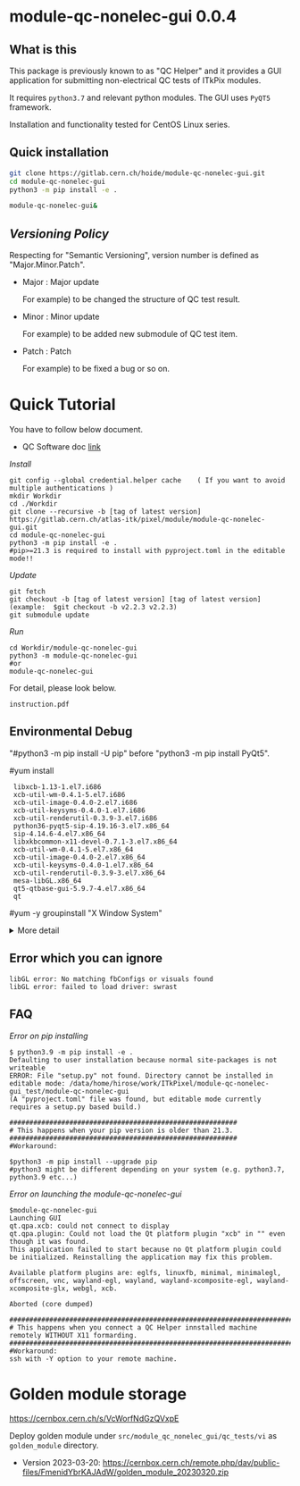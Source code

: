 # module-qc-nonelec-gui 0.0.4

## What is this

This package is previously known to as "QC Helper" and it provides a GUI
application for submitting non-electrical QC tests of ITkPix modules.

It requires `python3.7` and relevant python modules. The GUI uses `PyQT5`
framework.

Installation and functionality tested for CentOS Linux series.

## Quick installation

```bash
git clone https://gitlab.cern.ch/hoide/module-qc-nonelec-gui.git
cd module-qc-nonelec-gui
python3 -m pip install -e .

module-qc-nonelec-gui&
```

## _Versioning Policy_

Respecting for "Semantic Versioning", version number is defined as
"Major.Minor.Patch".

- Major : Major update

  For example) to be changed the structure of QC test result.

- Minor : Minor update

  For example) to be added new submodule of QC test item.

- Patch : Patch

  For example) to be fixed a bug or so on.

# **Quick Tutorial**

You have to follow below document.

- QC Software doc
  [link](https://itk.docs.cern.ch/pixels/qc_software/rd53a_demo_flow)

_Install_

    git config --global credential.helper cache    ( If you want to avoid multiple authentications )
    mkdir Workdir
    cd ./Workdir
    git clone --recursive -b [tag of latest version] https://gitlab.cern.ch/atlas-itk/pixel/module/module-qc-nonelec-gui.git
    cd module-qc-nonelec-gui
    python3 -m pip install -e .
    #pip>=21.3 is required to install with pyproject.toml in the editable mode!!

_Update_

    git fetch
    git checkout -b [tag of latest version] [tag of latest version]    (example:  $git checkout -b v2.2.3 v2.2.3)
    git submodule update

_Run_

    cd Workdir/module-qc-nonelec-gui
    python3 -m module-qc-nonelec-gui
    #or
    module-qc-nonelec-gui

For detail, please look below.

    instruction.pdf

## **Environmental Debug**

"#python3 -m pip install -U pip" before "python3 -m pip install PyQt5".

#yum install

     libxcb-1.13-1.el7.i686
     xcb-util-wm-0.4.1-5.el7.i686
     xcb-util-image-0.4.0-2.el7.i686
     xcb-util-keysyms-0.4.0-1.el7.i686
     xcb-util-renderutil-0.3.9-3.el7.i686
     python36-pyqt5-sip-4.19.16-3.el7.x86_64
     sip-4.14.6-4.el7.x86_64
     libxkbcommon-x11-devel-0.7.1-3.el7.x86_64
     xcb-util-wm-0.4.1-5.el7.x86_64
     xcb-util-image-0.4.0-2.el7.x86_64
     xcb-util-keysyms-0.4.0-1.el7.x86_64
     xcb-util-renderutil-0.3.9-3.el7.x86_64
     mesa-libGL.x86_64
     qt5-qtbase-gui-5.9.7-4.el7.x86_64
     qt

#yum -y groupinstall "X Window System"

<details><summary>More detail</summary><div>

If you get the error [qt.qpa.plugin: Could not load the Qt platform plugin "xcb"
in "" even though it was found.] in executing

    $python3 bin/main.py,

you should do below at first.

    $export QT_DEBUG_PLUGINS=1

Then, If you execute below again,

    $python3 bin/main.py,

you can get a message which show what is wrong.

If you get below message, you have to install the shared library
"libxcb—icccm.so.4".

    Cannot load library /usr/local/lib64/python3.6/site-packages/PyQt5/Qt/plugins/platforms/libqxcb.so: (libxcb—icccm.so.4: cannot open shared object file: No such file or directory)

You can search what package you should download to get above shared library by
using

    https://pkgs.org

If you can find out what package you need, you should install it

    #yum install xcb-util-wm.x86_64        (for libxcb—icccm.so.4 in CentOS7)

After finish downloading, you can check if you succeeded to install the shared
library.

    #find /* -name libxcb-icccm.so.4

</div></details>

## **Error which you can ignore**

    libGL error: No matching fbConfigs or visuals found
    libGL error: failed to load driver: swrast

## **FAQ**

_Error on pip installing_

    $ python3.9 -m pip install -e .
    Defaulting to user installation because normal site-packages is not writeable
    ERROR: File "setup.py" not found. Directory cannot be installed in editable mode: /data/home/hirose/work/ITkPixel/module-qc-nonelec-gui_test/module-qc-nonelec-gui
    (A "pyproject.toml" file was found, but editable mode currently requires a setup.py based build.)

    #########################################################
    # This happens when your pip version is older than 21.3.
    #########################################################
    #Workaround:

    $python3 -m pip install --upgrade pip
    #python3 might be different depending on your system (e.g. python3.7, python3.9 etc...)

_Error on launching the module-qc-nonelec-gui_

    $module-qc-nonelec-gui
    Launching GUI
    qt.qpa.xcb: could not connect to display
    qt.qpa.plugin: Could not load the Qt platform plugin "xcb" in "" even though it was found.
    This application failed to start because no Qt platform plugin could be initialized. Reinstalling the application may fix this problem.

    Available platform plugins are: eglfs, linuxfb, minimal, minimalegl, offscreen, vnc, wayland-egl, wayland, wayland-xcomposite-egl, wayland-xcomposite-glx, webgl, xcb.

    Aborted (core dumped)

    ################################################################################################
    # This happens when you connect a QC Helper innstalled machine remotely WITHOUT X11 formarding.
    ################################################################################################
    #Workaround:
    ssh with -Y option to your remote machine.

# Golden module storage

https://cernbox.cern.ch/s/VcWorfNdGzQVxpE

Deploy golden module under `src/module_qc_nonelec_gui/qc_tests/vi` as
`golden_module` directory.

- Version 2023-03-20:
  https://cernbox.cern.ch/remote.php/dav/public-files/FmenidYbrKAJAdW/golden_module_20230320.zip
